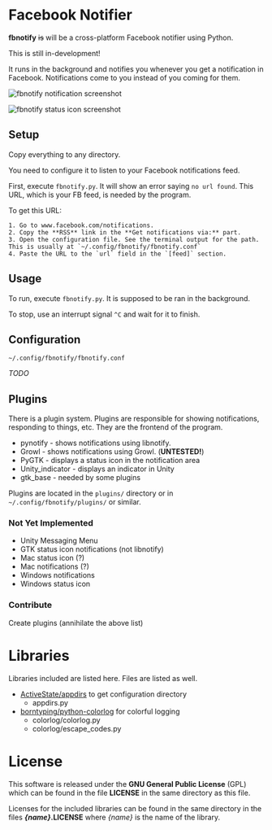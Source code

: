 Facebook Notifier
=================

**fbnotify** ~~is~~ will be a cross-platform Facebook notifier using Python. 

This is still in-development!

It runs in the background and notifies you whenever you get a notification in Facebook. Notifications come to you instead of you coming for them.

![fbnotify notification screenshot](http://i.imgur.com/OFotbMk.png "Desktop notification")

![fbnotify status icon screenshot](http://i.imgur.com/05dtT1K.png "Status icon shows up in the panel")

Setup
-----

Copy everything to any directory.

You need to configure it to listen to your Facebook notifications feed.

First, execute `fbnotify.py`. It will show an error saying `no url found`. This URL, which is your FB feed, is needed by the program.

To get this URL:

	1. Go to www.facebook.com/notifications.
	2. Copy the **RSS** link in the **Get notifications via:** part.
	3. Open the configuration file. See the terminal output for the path. This is usually at `~/.config/fbnotify/fbnotify.conf`
	4. Paste the URL to the `url` field in the `[feed]` section.

Usage
-----

To run, execute `fbnotify.py`. It is supposed to be ran in the background.

To stop, use an interrupt signal `^C` and wait for it to finish.

Configuration
-------------

`~/.config/fbnotify/fbnotify.conf`

*TODO*

Plugins
-------

There is a plugin system. Plugins are responsible for showing notifications, responding to things, etc. They are the frontend of the program.

* pynotify - shows notifications using libnotify.
* Growl - shows notifications using Growl. (**UNTESTED!**)
* PyGTK - displays a status icon in the notification area
* Unity_indicator - displays an indicator in Unity
* gtk_base - needed by some plugins

Plugins are located in the `plugins/` directory or in `~/.config/fbnotify/plugins/` or similar.

### Not Yet Implemented ###

* Unity Messaging Menu
* GTK status icon notifications (not libnotify)
* Mac status icon (?)
* Mac notifications (?)
* Windows notifications
* Windows status icon

### Contribute ###

Create plugins (annihilate the above list)

Libraries
=========

Libraries included are listed here. Files are listed as well.

* [ActiveState/appdirs](https://github.com/ActiveState/appdirs) to get configuration directory
	* appdirs.py
* [borntyping/python-colorlog](https://github.com/borntyping/python-colorlog) for colorful logging
	* colorlog/colorlog.py
	* colorlog/escape_codes.py

License
=======

This software is released under the **GNU General Public License** (GPL) which
can be found in the file **LICENSE** in the same directory as this file.

Licenses for the included libraries can be found in the same directory in the files **_{name}_.LICENSE** where _{name}_ is the name of the library.